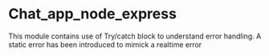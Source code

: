 # Chat_app_node_express
This module contains use of Try/catch block 
to understand error handling.
A static error has been introduced to mimick a realtime error
